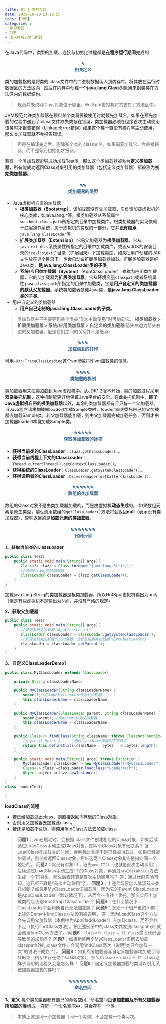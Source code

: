 ```yaml
---
title: 01 | 类的加载
date: 2019-10-20 13:19:55
tags: [JVM]
categories :
- 学习笔记
- JVM
- 深入理解JVM[课程]
---
```


在Java代码中，类型的加载、连接与初始化过程都是在**程序运行期间**完成的

#### <center><font color = "#36648B">✎</font><br/><font color = "#36648B">相关定义</font></center>
类的加载指的是将类的.class文件中的二进制数据读入到内存中，将其放在运行时数据区的方法区内，然后在内存中创建一个**java.lang.Class**对象用来封装类在方法区内的数据结构。
> 规范并未说明Class对象位于哪里，HotSpot虚拟机将其放在了方法区中。

JVM规范允许类加载器在预料某个类将要被使用时就预先加载它，如果在预先加载的过程中遇到了.class文件缺失或存在错误，类加载器必须在程序首次主动使用该类时才报告错误（LinkageError错误）如果这个类一直没有被程序主动使用，那么类加载器就不会报告错误。
> 但是在编译完之后，删除某个类的.class文件，如果需要加载它，会直接报错，而不是等到初始化才报错。

若有一个类加载器能够成功加载Test类，那么这个类加载器被称为**定义类加载器**，所有能成功返回Class对象引用的类加载器（包括定义类加载器）都被称为**初始类加载器**。


#### <center><font color = "#36648B">✎✎</font><br/><font color = "#36648B">类加载器的类型</font></center>
- Java虚拟机自带的加载器
  - **根类加载器（Bootstrap）**：该加载器没有父加载器，它负责加载虚拟机的核心类库，如java.lang.*等。根类加载器从系统属性`sun.boot.class.path`所指定的目录中加载类库。根类加载器的实现依赖于底层操作系统，属于虚拟机的实现的一部分，它并**没有继承**`java.lang.ClassLoader`类
  - **扩展类加载器（Extension）**:它的父加载器为**根类加载器**。它从`java.ext.dirs`系统属性所指定的目录中加载类库，或者从JDK的安装目录的`jre\lib\ext`子目录（扩展目录）下加载类库，如果把用户创建的JAR文件放在这个目录下，也会自动由扩展类加载器加载。扩展类加载器是纯Java类，**是java.lang.ClassLoader类的子类**。
  - **系统/应用类加载器（System）**（AppClassLoader）:也称为应用类加载器，它的父加载器为**扩展类加载器**。它从环境变量`classpath`或者系统属性`java.class.path`所指定的目录中加载类，它是**用户自定义的类加载器的默认父加载器**。系统类加载器是纯Java类，**是java.lang.ClassLoader类的子类**。
- 用户自定义的类加载器
  - **用户自己定制的java.lang.ClassLoader的子类。**

> 类加载器并不需要等到某个类被“首次主动使用”时再加载它。
> **根类加载器 > 扩展类加载器 > 系统/应用类加载器 > 自定义的类加载器**(箭头左边为箭头右边的父加载器，但是它们之间的关系并不是继承)


#### <center><font color = "#36648B">✎✎✎</font><br/><font color = "#36648B">加载信息的打印</font></center>
可用`-XX:+TraceClassLoading`这个vm参数打印vm加载类的信息。

#### <center><font color = "#36648B">✎✎✎✎</font><br/><font color = "#36648B">类加载的机制</font></center>
类加载器用来把类加载到Java虚拟机中。从JDK1.2版本开始，类的加载过程采用**双亲委托机制**，这种机制能更好地保证Java平台的安全。在此委托机制中，**除了Java虚拟机自带的根类加载器**以外，其余的类加载器都有且只有一个父加载器。当Java程序请求加载器loader1加载Sample类时，loader1首先委托自己的父加载器去加载Sample类，若父加载器能加载，则由父加载器完成加载任务，否则才由加载器loader1本身加载Sample类。

#### <center><font color = "#36648B">✎✎✎✎✎</font><br/><font color = "#36648B">获取类加载器的途径</font></center>
- **获得当前类的ClassLoader**：`clazz.getClassLoader()`。
- **获得当前线程上下文的ClassLoader**：`Thread.currentThread().getContextClassLoader()`。
- **获得系统的ClassLoader**：`ClassLoader.getSystemClassLoader()`。
- **获得调用者的ClassLoader**：`DriverManager.getCallerClassLoader()`。


#### <center><font color = "#36648B">✎✎✎✎✎✎</font><br/><font color = "#36648B">数组的类加载器</font></center>
数组的Class对象不是由类加载器加载的，而是由虚拟机**动态生成**的。
如果数组元素是原生类型，那么调用数组的`getClassLoader()`方法将会返回**null**（表示没有类加载器），否则返回的是**加载元素的类加载器**。

#### <center><font color = "#36648B">✎✎✎✎✎✎✎</font><br/><font color = "#36648B">代码示例</font></center>

**1、获取当前类的ClassLoader**
```java
public class Test{
    public static void main(String[] args){
       Class<?> clazz = Class.forName("java.lang.String");
       //获得String类的加载器
       ClassLoader classLoader = clazz.getClassLoader();
    }    
}
```
加载java.lang.String的类加载器是根类加载器，所以HotSpot虚拟机输出为null。（但是有些虚拟机不是输出为Null，并没有严格的规定）

**2、获取父加载器**
```java
public class Test{
    public static void main(String[] args){
       //获得系统类加载器（AppClassLoader）
       ClassLoader classLoader = ClassLoader.getSystemClassLoader();
       //获得系统类加载器的父加载器，也就是拓展类加载器（ExtClassLoader）
       classLoader = classLoader.getParent();
    }    
}
```

**3、自定义ClassLoaderDemo1**
```java
public class MyClassLoader extends ClassLoader{

    private String classLoaderName;

    public MyClassLoader(String classLoaderName) {
        super();//将AppClassLoader作为父加载器
        this.classLoaderName = classLoaderName;
    }

    public MyClassLoader(ClassLoader parent, String classLoaderName) {
        super(parent);//将parent作为父加载器
        this.classLoaderName = classLoaderName;
    }

    public Class<?> findClass(String className) throws ClassNotFoundException {
        //byte [] bytes = ...  通过className读取到字节数组
        return this.defineClass(className , bytes , 0 ,bytes.length);
    }
    
    public static void main(String[] args) throws Exception {
        MyClassLoader classLoader = new MyClassLoader("MyClassLoader");
        Class<?> clazz =classLoader.loadClass("LoaderTest");
        Object object =clazz.newInstance();
    }
}
class LoaderTest{
    
}
```
**loadClass的流程**：
- 若已经加载过此class，则直接返回内存里的Class对象。
- 否则用父加载器去加载此class。
- 若还是加载不成功，则调用findClass方法去加载class。

> **问题1**：jvm在启动时，会根据.class文件创建相应的Class对象，如果后续通过LoadClass手动生成Class对象，这两个Class对象有无联系？
  答：LoadClass在加载类的时候，会判断此类是不是已经被加载过，如果已经被加载过，则直接返回Class对象。所以这两个Class对象其实是指向同一个地址的。
  **问题2**：假设有对象TT，首先`new TT()`（也就是首次主动调用），后续通过LoadClass手动生成TT的Class对象，再通过`newInstance()`方法生成一个TT对象，那么后者还算是首次主动调用吗？
  答：通过代码实验可知，这已经不算是“首次主动使用”了。
  **问题3**：上述代码要怎么体现双亲委托机制？如果用MyClassLoader去加载类，因为它的Parent ClassLoader是AppClassLoader（默认情况下），从而会一直往上委托，那么实际上加载类的应该是BootStrap ClassLoader？
  **问题4**：在什么情况下ClassLoader才会判断自己无法加载类？
  **问题5**：发现一个很严重的问题：上述的Demo中findClass方法没有被调用。
  答：因为LoadClass这个方法会先调用父加载器（本例中为AppCladdLoader）去加载class。而不会往下走（执行findClass方法）。把上述例子中的class文件放到classpath外,就会调用findClass方法了。
  **问题6**：`Class<?> clazz = TT.class`这段代码会导致类的加载吗？
  **问题7**：如果新建两个MyClassLoader实例去加载classpath外的.class文件，会调用findClass两次（说明“类只会加载一次”的说法不成立？）。
  **问题8**：如果系统加载器与自定义加载器均加载了同样的类（内存中存在两个Class对象），那么`Class<?> clazz = TT.class`这样子调用的流程又会是怎么样？
  **问题9**：自定义加载器加载的类可以引用系统加载器加载的类吗？

#### <center><font color = "#36648B">✎✎✎✎✎✎✎✎</font><br/><font color = "#36648B">命名空间</font></center>
**1、定义**
每个类加载器都有自己的命名空间，命名空间由**该加载器及所有父加载器所加载的类**组成。
在同一个命名空间中，只会存在一个类。
> 本质上就是同一个加载器（同一个实例）不会加载一个类两次。